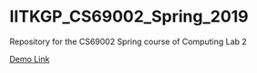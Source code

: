 # IITKGP_CS69002_Spring_2019
Repository for the CS69002 Spring course of Computing Lab 2

[Demo Link](https://https://github.com/rajeshsahu09/CS69002_9A_18CS60R19/MLP_Tutorial_New.ipynb)
